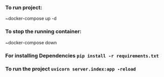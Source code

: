 ### To run project:
~docker-compose up -d
### To stop the running container:
~docker-compose down


### For installing Dependencies `pip install -r requirements.txt`
### To run the project `uvicorn server.index:app -reload`
